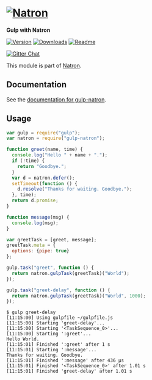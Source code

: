 # [![Natron][natron-img]][natron-url]

[natron-img]: http://static.natronjs.com/img/natronjs.svg
[natron-url]: http://natronjs.com/

**Gulp with Natron**

[![Version][npm-img]][npm-url]
[![Downloads][dlm-img]][npm-url]
[![Readme][readme-img]][readme-url]

[![Gitter Chat][gitter-img]][gitter-url]

[npm-img]: https://img.shields.io/npm/v/gulp-natron.svg
[npm-url]: https://npmjs.org/package/gulp-natron
[dlm-img]: https://img.shields.io/npm/dm/gulp-natron.svg
[readme-img]: https://img.shields.io/badge/read-me-orange.svg
[readme-url]: https://natron.readme.io/docs/module-gulp-natron

[gitter-img]: https://badges.gitter.im/Join%20Chat.svg
[gitter-url]: https://gitter.im/natronjs/natron

This module is part of [Natron][natron-url].

## Documentation

See the [documentation for gulp-natron][readme-url].

## Usage

```js
var gulp = require("gulp");
var natron = require("gulp-natron");

function greet(name, time) {
  console.log("Hello " + name + ".");
  if (!time) {
    return "Goodbye.";
  }
  var d = natron.defer();
  setTimeout(function () {
    d.resolve("Thanks for waiting. Goodbye.");
  }, time);
  return d.promise;
}

function message(msg) {
  console.log(msg);
}

var greetTask = [greet, message];
greetTask.meta = {
  options: {pipe: true}
};

gulp.task("greet", function () {
  return natron.gulpTask(greetTask)("World");
});

gulp.task("greet-delay", function () {
  return natron.gulpTask(greetTask)("World", 1000);
});
```

```
$ gulp greet-delay
[11:15:00] Using gulpfile ~/gulpfile.js
[11:15:00] Starting 'greet-delay'...
[11:15:00] Starting '<TaskSequence_0>'...
[11:15:00] Starting ':greet'...
Hello World.
[11:15:01] Finished ':greet' after 1 s
[11:15:01] Starting ':message'...
Thanks for waiting. Goodbye.
[11:15:01] Finished ':message' after 436 μs
[11:15:01] Finished '<TaskSequence_0>' after 1.01 s
[11:15:01] Finished 'greet-delay' after 1.01 s
```
